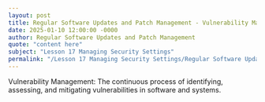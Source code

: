 ```yaml
---
layout: post
title: Regular Software Updates and Patch Management - Vulnerability Management
date: 2025-01-10 12:00:00 -0000
author: Regular Software Updates and Patch Management
quote: "content here"
subject: "Lesson 17 Managing Security Settings"
permalink: "/Lesson 17 Managing Security Settings/Regular Software Updates and Patch Management/Regular Software Updates and Patch Management - Vulnerability Management"
---
```


Vulnerability Management: The continuous process of identifying, assessing, and mitigating vulnerabilities in software and systems.
